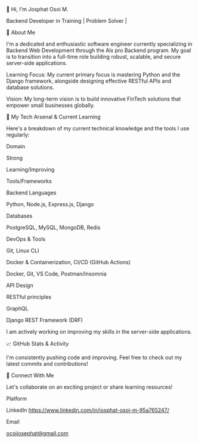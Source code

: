 👋 Hi, I'm Josphat Osoi M. 

Backend Developer in Training | Problem Solver | 

🚀 About Me

I'm a dedicated and enthusiastic software engineer currently specializing in Backend Web Development through the Alx pro Backend program. My goal is to transition into a full-time role building robust, scalable, and secure server-side applications.

Learning Focus: My current primary focus is mastering Python and the Django framework, alongside designing effective RESTful APIs and database solutions.

Vision: My long-term vision is  to build innovative FinTech solutions that empower small businesses globally.

🧠 My Tech Arsenal & Current Learning

Here's a breakdown of my current technical knowledge and the tools I use regularly:

Domain

Strong

Learning/Improving

Tools/Frameworks

Backend Languages

Python, Node.js, Express.js, Django

Databases

PostgreSQL, MySQL, MongoDB, Redis

DevOps & Tools

Git, Linux CLI

Docker & Containerization, CI/CD (GitHub Actions)

Docker, Git, VS Code, Postman/Insomnia

API Design

RESTful principles

GraphQL

Django REST Framework (DRF)

I am actively working on improving my skills in the server-side applications.

📈 GitHub Stats & Activity

I'm consistently pushing code and improving. Feel free to check out my latest commits and contributions!

🤝 Connect With Me

Let's collaborate on an exciting project or share learning resources!

Platform


LinkedIn
https://www.linkedin.com/in/josphat-osoi-m-95a765247/


Email

ocoijosephat@gmail.com

